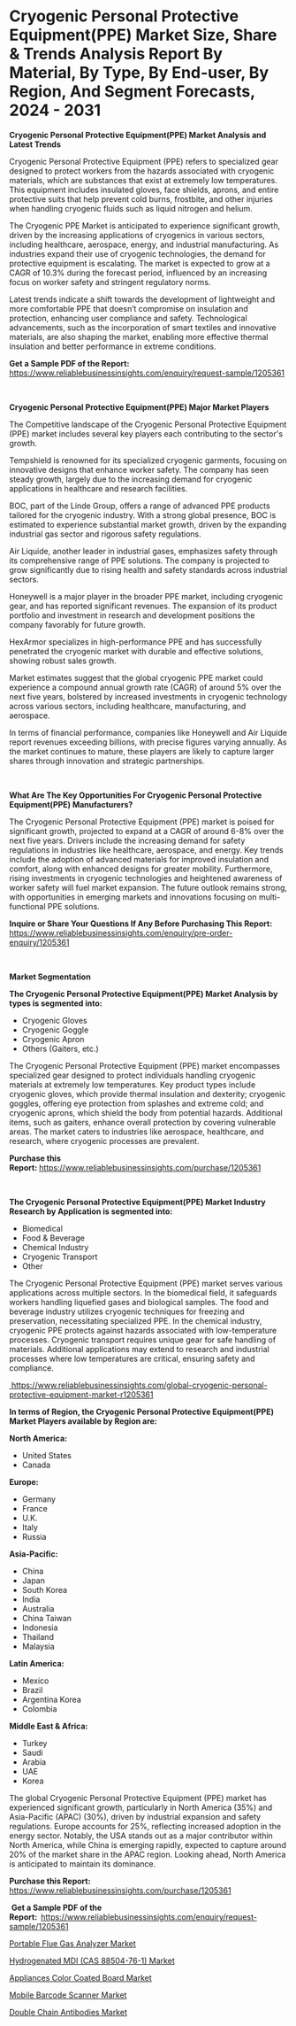 <p><h1>Cryogenic Personal Protective Equipment(PPE) Market Size, Share & Trends Analysis Report By Material, By Type, By End-user, By Region, And Segment Forecasts, 2024 - 2031</h1></p><p><strong>Cryogenic Personal Protective Equipment(PPE) Market Analysis and Latest Trends</strong></p>
<p><p>Cryogenic Personal Protective Equipment (PPE) refers to specialized gear designed to protect workers from the hazards associated with cryogenic materials, which are substances that exist at extremely low temperatures. This equipment includes insulated gloves, face shields, aprons, and entire protective suits that help prevent cold burns, frostbite, and other injuries when handling cryogenic fluids such as liquid nitrogen and helium.</p><p>The Cryogenic PPE Market is anticipated to experience significant growth, driven by the increasing applications of cryogenics in various sectors, including healthcare, aerospace, energy, and industrial manufacturing. As industries expand their use of cryogenic technologies, the demand for protective equipment is escalating. The market is expected to grow at a CAGR of 10.3% during the forecast period, influenced by an increasing focus on worker safety and stringent regulatory norms.</p><p>Latest trends indicate a shift towards the development of lightweight and more comfortable PPE that doesn’t compromise on insulation and protection, enhancing user compliance and safety. Technological advancements, such as the incorporation of smart textiles and innovative materials, are also shaping the market, enabling more effective thermal insulation and better performance in extreme conditions.</p></p>
<p><strong>Get a Sample PDF of the Report:&nbsp;</strong> <a href="https://www.reliablebusinessinsights.com/enquiry/request-sample/1205361?utm_campaign=1109&utm_medium=2&utm_source=Github&utm_content=ia&utm_term=16102024&utm_id=cryogenic-personal-protective-equipmentppe">https://www.reliablebusinessinsights.com/enquiry/request-sample/1205361</a></p>
<p>&nbsp;</p>
<p><strong>Cryogenic Personal Protective Equipment(PPE) Major Market Players</strong></p>
<p><p>The Competitive landscape of the Cryogenic Personal Protective Equipment (PPE) market includes several key players each contributing to the sector's growth. </p><p>Tempshield is renowned for its specialized cryogenic garments, focusing on innovative designs that enhance worker safety. The company has seen steady growth, largely due to the increasing demand for cryogenic applications in healthcare and research facilities. </p><p>BOC, part of the Linde Group, offers a range of advanced PPE products tailored for the cryogenic industry. With a strong global presence, BOC is estimated to experience substantial market growth, driven by the expanding industrial gas sector and rigorous safety regulations.</p><p>Air Liquide, another leader in industrial gases, emphasizes safety through its comprehensive range of PPE solutions. The company is projected to grow significantly due to rising health and safety standards across industrial sectors.</p><p>Honeywell is a major player in the broader PPE market, including cryogenic gear, and has reported significant revenues. The expansion of its product portfolio and investment in research and development positions the company favorably for future growth.</p><p>HexArmor specializes in high-performance PPE and has successfully penetrated the cryogenic market with durable and effective solutions, showing robust sales growth.</p><p>Market estimates suggest that the global cryogenic PPE market could experience a compound annual growth rate (CAGR) of around 5% over the next five years, bolstered by increased investments in cryogenic technology across various sectors, including healthcare, manufacturing, and aerospace.</p><p>In terms of financial performance, companies like Honeywell and Air Liquide report revenues exceeding billions, with precise figures varying annually. As the market continues to mature, these players are likely to capture larger shares through innovation and strategic partnerships.</p></p>
<p>&nbsp;</p>
<p><strong>What Are The Key Opportunities For Cryogenic Personal Protective Equipment(PPE) Manufacturers?</strong></p>
<p><p>The Cryogenic Personal Protective Equipment (PPE) market is poised for significant growth, projected to expand at a CAGR of around 6-8% over the next five years. Drivers include the increasing demand for safety regulations in industries like healthcare, aerospace, and energy. Key trends include the adoption of advanced materials for improved insulation and comfort, along with enhanced designs for greater mobility. Furthermore, rising investments in cryogenic technologies and heightened awareness of worker safety will fuel market expansion. The future outlook remains strong, with opportunities in emerging markets and innovations focusing on multi-functional PPE solutions.</p></p>
<p><strong>Inquire or Share Your Questions If Any Before Purchasing This Report:</strong> <a href="https://www.reliablebusinessinsights.com/enquiry/pre-order-enquiry/1205361?utm_campaign=1109&utm_medium=2&utm_source=Github&utm_content=ia&utm_term=16102024&utm_id=cryogenic-personal-protective-equipmentppe">https://www.reliablebusinessinsights.com/enquiry/pre-order-enquiry/1205361</a></p>
<p>&nbsp;</p>
<p><strong>Market Segmentation</strong></p>
<p><strong>The Cryogenic Personal Protective Equipment(PPE) Market Analysis by types is segmented into:</strong></p>
<p><ul><li>Cryogenic Gloves</li><li>Cryogenic Goggle</li><li>Cryogenic Apron</li><li>Others (Gaiters, etc.)</li></ul></p>
<p><p>The Cryogenic Personal Protective Equipment (PPE) market encompasses specialized gear designed to protect individuals handling cryogenic materials at extremely low temperatures. Key product types include cryogenic gloves, which provide thermal insulation and dexterity; cryogenic goggles, offering eye protection from splashes and extreme cold; and cryogenic aprons, which shield the body from potential hazards. Additional items, such as gaiters, enhance overall protection by covering vulnerable areas. The market caters to industries like aerospace, healthcare, and research, where cryogenic processes are prevalent.</p></p>
<p><strong>Purchase this Report:&nbsp;</strong><a href="https://www.reliablebusinessinsights.com/purchase/1205361?utm_campaign=1109&utm_medium=2&utm_source=Github&utm_content=ia&utm_term=16102024&utm_id=cryogenic-personal-protective-equipmentppe">https://www.reliablebusinessinsights.com/purchase/1205361</a></p>
<p>&nbsp;</p>
<p><strong>The Cryogenic Personal Protective Equipment(PPE) Market Industry Research by Application is segmented into:</strong></p>
<p><ul><li>Biomedical</li><li>Food & Beverage</li><li>Chemical Industry</li><li>Cryogenic Transport</li><li>Other</li></ul></p>
<p><p>The Cryogenic Personal Protective Equipment (PPE) market serves various applications across multiple sectors. In the biomedical field, it safeguards workers handling liquefied gases and biological samples. The food and beverage industry utilizes cryogenic techniques for freezing and preservation, necessitating specialized PPE. In the chemical industry, cryogenic PPE protects against hazards associated with low-temperature processes. Cryogenic transport requires unique gear for safe handling of materials. Additional applications may extend to research and industrial processes where low temperatures are critical, ensuring safety and compliance.</p></p>
<p><a href="https://www.reliablebusinessinsights.com/global-cryogenic-personal-protective-equipment-market-r1205361?utm_campaign=1109&utm_medium=2&utm_source=Github&utm_content=ia&utm_term=16102024&utm_id=cryogenic-personal-protective-equipmentppe">&nbsp;https://www.reliablebusinessinsights.com/global-cryogenic-personal-protective-equipment-market-r1205361</a></p>
<p><strong>In terms of Region, the Cryogenic Personal Protective Equipment(PPE) Market Players available by Region are:</strong></p>
<p>
    <p> <strong> North America: </strong>
        <ul>
            <li>United States</li>
            <li>Canada</li>
        </ul>
        </p> 
    <p> <strong> Europe: </strong>
        <ul>
            <li>Germany</li>
            <li>France</li>
            <li>U.K.</li>
            <li>Italy</li>
            <li>Russia</li>
        </ul>
        </p> 
    <p> <strong> Asia-Pacific: </strong>
        <ul>
            <li>China</li>
            <li>Japan</li>
            <li>South Korea</li>
            <li>India</li>
            <li>Australia</li>
            <li>China Taiwan</li>
            <li>Indonesia</li>
            <li>Thailand</li>
            <li>Malaysia</li>
        </ul>
        </p> 
    <p> <strong> Latin America: </strong>
        <ul>
            <li>Mexico</li>
            <li>Brazil</li>
            <li>Argentina Korea</li>
            <li>Colombia</li>
        </ul>
        </p> 
    <p> <strong> Middle East & Africa: </strong>
        <ul>
            <li>Turkey</li>
            <li>Saudi</li>
            <li>Arabia</li>
            <li>UAE</li>
            <li>Korea</li>
        </ul>
    </p>
    </p>
<p><p>The global Cryogenic Personal Protective Equipment (PPE) market has experienced significant growth, particularly in North America (35%) and Asia-Pacific (APAC) (30%), driven by industrial expansion and safety regulations. Europe accounts for 25%, reflecting increased adoption in the energy sector. Notably, the USA stands out as a major contributor within North America, while China is emerging rapidly, expected to capture around 20% of the market share in the APAC region. Looking ahead, North America is anticipated to maintain its dominance.</p></p>
<p><strong>Purchase this Report: </strong><a href="https://www.reliablebusinessinsights.com/purchase/1205361?utm_campaign=1109&utm_medium=2&utm_source=Github&utm_content=ia&utm_term=16102024&utm_id=cryogenic-personal-protective-equipmentppe">https://www.reliablebusinessinsights.com/purchase/1205361</a></p>
<p>&nbsp;<strong>Get a Sample PDF of the Report:&nbsp;&nbsp;</strong><a href="https://www.reliablebusinessinsights.com/enquiry/request-sample/1205361?utm_campaign=1109&utm_medium=2&utm_source=Github&utm_content=ia&utm_term=16102024&utm_id=cryogenic-personal-protective-equipmentppe">https://www.reliablebusinessinsights.com/enquiry/request-sample/1205361</a></p>
<p><strong></strong></p>
<p><p><a href="https://issuu.com/reportprime-2/docs/portable-flue-gas-analyzer-market-s_fcc1693f863447?utm_campaign=1109&utm_medium=2&utm_source=Github&utm_content=ia&utm_term=16102024&utm_id=cryogenic-personal-protective-equipmentppe">Portable Flue Gas Analyzer Market</a></p><p><a href="https://www.linkedin.com/pulse/hydrogenated-mdi-cas-88504-76-1-market-evolution-future-outlook-xzr9e?trk=public_post_embed_feed-article-content&utm_campaign=1109&utm_medium=2&utm_source=Github&utm_content=ia&utm_term=16102024&utm_id=cryogenic-personal-protective-equipmentppe">Hydrogenated MDI (CAS 88504-76-1) Market</a></p><p><a href="https://github.com/DRIVERKAPAUL/Market-Research-Report-List-1/blob/main/appliances-color-coated-board-market.md?utm_campaign=1109&utm_medium=2&utm_source=Github&utm_content=ia&utm_term=16102024&utm_id=cryogenic-personal-protective-equipmentppe">Appliances Color Coated Board Market</a></p><p><a href="https://issuu.com/reportprime-2/docs/mobile-barcode-scanner-market-size-_abb7dcdf603ae9?utm_campaign=1109&utm_medium=2&utm_source=Github&utm_content=ia&utm_term=16102024&utm_id=cryogenic-personal-protective-equipmentppe">Mobile Barcode Scanner Market</a></p><p><a href="https://www.linkedin.com/pulse/global-perspectives-double-chain-antibodies-market-trends-yfzme?trk=public_post_embed_feed-article-content&utm_campaign=1109&utm_medium=2&utm_source=Github&utm_content=ia&utm_term=16102024&utm_id=cryogenic-personal-protective-equipmentppe">Double Chain Antibodies Market</a></p></p>